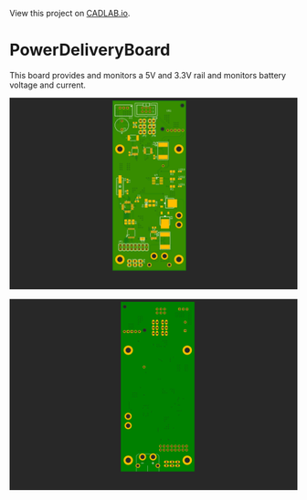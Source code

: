 View this project on [CADLAB.io](https://cadlab.io/node/755). 

# PowerDeliveryBoard

This board provides and monitors a 5V and 3.3V rail and monitors battery voltage and current.

![Top Side](/pictures/top.png?raw=true)

![Bottom Side](/pictures/bot.png?raw=true)
